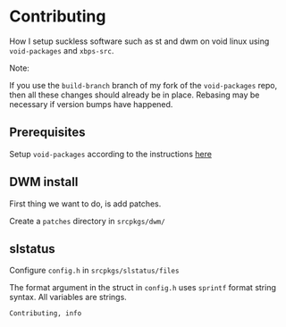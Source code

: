 <h1 id="top">Contributing</h1>


How I setup suckless software such as st and dwm on void linux using
`void-packages` and `xbps-src`.

Note:

If you use the `build-branch` branch of my fork of the `void-packages` repo,
then all these changes should already be in place. Rebasing may be necessary if
version bumps have happened.

<h2 id="prereqs">Prerequisites</h2>

Setup `void-packages` according to the instructions [here](void-packages-setup)


<h2 id="dwm">DWM install</h2>

First thing we want to do, is add patches.

Create a `patches` directory in `srcpkgs/dwm/`



<h2 id="slstatus">slstatus</h2>

Configure `config.h` in `srcpkgs/slstatus/files`

The format argument in the struct in `config.h` uses `sprintf` format string
syntax. All variables are strings.




```tags
Contributing, info
```

